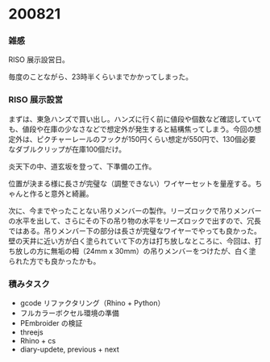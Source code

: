 # 200821  

### 雑感  

RISO 展示設営日。  

毎度のことながら、23時半くらいまでかかってしまった。  

### RISO 展示設営  

まずは、東急ハンズで買い出し。ハンズに行く前に値段や個数など確認していても、値段や在庫の少なさなどで想定外が発生すると結構焦ってしまう。今回の想定外は、ピクチャーレールのフックが150円くらい想定が550円で、130個必要なダブルクリップが在庫100個だけ。  

炎天下の中、道玄坂を登って、下準備の工作。  

位置が決まる様に長さが完璧な（調整できない）ワイヤーセットを量産する。ちゃんと作ると意外と綺麗。  

次に、今までやったことない吊りメンバーの製作。リーズロックで吊りメンバーの水平を出して、さらにその下の吊り物の水平をリーズロックで出すので、冗長ではある。吊りメンバー下の部分は長さが完璧なワイヤーでやっても良かった。壁の天井に近い方が白く塗られていて下の方は打ち放しなところに、今回は、打ち放しの方に無垢の栂（24mm x 30mm）の吊りメンバーをつけたが、白く塗られた方でも良かったかも。  

### 積みタスク  

- gcode リファクタリング（Rhino + Python）  
- フルカラーボクセル環境の準備  
- PEmbroider の検証  
- threejs  
- Rhino + cs  
- diary-updete, previous + next  
